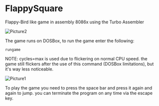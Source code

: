 # FlappySquare
Flappy-Bird like game in assembly 8086x using the Turbo Assembler

![Picture2](https://github.com/sclozes/FlappySquare/assets/59666888/5e930db2-e8e0-4951-8808-88036343f3ef)

The game runs on DOSBox, to run the game enter the following:

```
rungame
```

NOTE: cycles=max is used due to flickering on normal CPU speed. the game still flickers after the use of this command (DOSBox limitations), but it's way less noticeable.

![Picture1](https://github.com/sclozes/FlappySquare/assets/59666888/74ae4aa5-801a-46e4-a1b0-2372a08f116e)

To play the game you need to press the space bar and press it again and again to jump. you can terminate the program on any time via the escape key.

